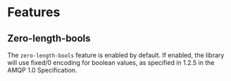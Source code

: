 # Features

## Zero-length-bools
The `zero-length-bools` feature is enabled by default. If enabled, the library will
use fixed/0 encoding for boolean values, as specified in 1.2.5 in the AMQP 1.0 Specification.

